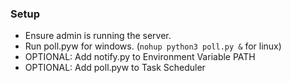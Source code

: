 ### Setup
- Ensure admin is running the server.
- Run poll.pyw for windows. (`nohup python3 poll.py &` for linux)
- OPTIONAL: Add notify.py to Environment Variable PATH
- OPTIONAL: Add poll.pyw to Task Scheduler